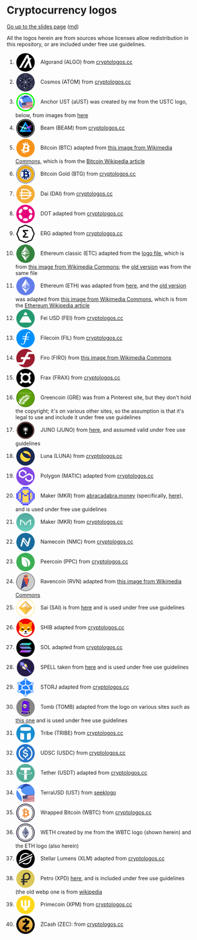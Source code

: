 Cryptocurrency logos
====================

<style>
img.cclogo {
  width: 50px;
  max-height: 50px;
  float: none;
  background-color: transparent !important;
  margin-right: 10px !important;
  margin-top: 1 !important;
  margin-bottom: 1 !important;
  padding: 2px !important;
  vertical-align: middle;
  display: inline;
}
</style>

[Go up to the slides page](../../index.html) ([md](../../index.md))


All the logos herein are from sources whose licenses allow redistribution in this repository, or are included under free use guidelines.

1. <img src="algo-coin-symbol.svg" class="cclogo"> Algorand (ALGO) from [cryptologos.cc](https://cryptologos.cc/algorand) <br clear='all'>
1. <img src="atom-coin-symbol.svg" class="cclogo"> Cosmos (ATOM) from [cryptologos.cc](https://cryptologos.cc/cosmos) <br clear='all'>
1. <img src="aust-coin-symbol.svg" class="cclogo"> Anchor UST (aUST) was created by me from the USTC logo, below, from images from [here](https://coinmarketcap.com/currencies/anchorust/) <br clear='all'>
1. <img src="beam-coin-symbol.svg" class="cclogo"> Beam (BEAM) from [cryptologos.cc](https://cryptologos.cc/beam) <br clear='all'>
1. <img src="btc-coin-symbol.svg" class="cclogo"> Bitcoin (BTC) adapted from [this image from Wikimedia Commons](https://commons.wikimedia.org/wiki/File:Bitcoin_logo.svg), which is from the [Bitcoin Wikipedia article](https://en.wikipedia.org/wiki/Bitcoin) <br clear='all'>
1. <img src="btg-coin-symbol.svg" class="cclogo"> Bitcoin Gold (BTG) from [cryptologos.cc](https://cryptologos.cc/bitcoin-gold) <br clear='all'>
1. <img src="dai-coin-symbol.svg" class="cclogo"> Dai (DAI) from [cryptologos.cc](https://cryptologos.cc/multi-collateral-dai) <br clear='all'>
1. <img src="dot-coin-symbol.svg" class="cclogo"> DOT adapted from [cryptologos.cc](https://cryptologos.cc/polkadot-new) <br clear='all'>
1. <img src="erg-coin-symbol.svg" class="cclogo"> ERG adapted from [cryptologos.cc](https://cryptologos.cc/ergo) <br clear='all'>
1. <img src="etc-coin-symbol.svg" class="cclogo"> Ethereum classic (ETC) adapted from the [logo file](etc-logo.svg), which is from [this image from Wikimedia Commons](https://commons.wikimedia.org/wiki/File:Ethereum_Classic_Logo.svg); the [old version](etc-coin-symbol-old.svg) was from the same file <br clear='all'>
1. <img src="eth-coin-symbol.svg" class="cclogo"> Ethereum (ETH) was adapted from [here](https://logowik.com/ethereum-vector-logo-1-7602.html), and the [old version](eth-coin-symbol-old.svg) was adapted from [this image from Wikimedia Commons](https://commons.wikimedia.org/wiki/File:Ethereum_logo_translucent.svg), which is from the [Ethereum Wikipedia article](https://en.wikipedia.org/wiki/Ethereum) <br clear='all'>
1. <img src="fei-coin-symbol.svg" class="cclogo"> Fei USD (FEI) from [cryptologos.cc](https://cryptologos.cc/fei-usd) <br clear='all'>
1. <img src="fil-coin-symbol.svg" class="cclogo"> Filecoin (FIL) from [cryptologos.cc](https://cryptologos.cc/filecoin) <br clear='all'>
1. <img src="firo-coin-symbol.svg" class="cclogo"> Firo (FIRO) from [this image from Wikimedia Commons](https://commons.wikimedia.org/wiki/File:Firo-logo.svg) <br clear='all'>
1. <img src="frax-coin-symbol.svg" class="cclogo"> Frax (FRAX) from [cryptologos.cc](https://cryptologos.cc/frax) <br clear='all'>
1. <img src="gre-coin-symbol.webp" class="cclogo"> Greencoin (GRE) was from a Pinterest site, but they don't hold the copyright; it's on various other sites, so the assumption is that it's legal to use and include it under free use guidelines <br clear='all'>
1.  <img src="juno-coin-symbol.webp" class="cclogo"> JUNO (JUNO) from [here](https://www.finder.com/juno), and assumed valid under free use guidelines
1. <img src="lunac-coin-symbol.svg" class="cclogo"> Luna (LUNA) from [cryptologos.cc](https://cryptologos.cc/terra-luna) <br clear='all'>
1. <img src="matic-coin-symbol.svg" class="cclogo"> Polygon (MATIC) adapted from [cryptologos.cc](https://cryptologos.cc/logos/matic-coin-symbol.svg?v=022) <br clear='all'>
1. <img src="mim-coin-symbol.svg" class="cclogo"> Maker (MKR) from [abracadabra.money](https://abracadabra.money/) (specifically, [here](https://abracadabra.money/img/PixelMIM.12c48248.svg)), and is used under free use guidelines <br clear='all'>
1. <img src="mkr-coin-symbol.svg" class="cclogo"> Maker (MKR) from [cryptologos.cc](https://cryptologos.cc/maker) <br clear='all'>
1. <img src="nmc-coin-symbol.svg" class="cclogo"> Namecoin (NMC) from [cryptologos.cc](https://cryptologos.cc/namecoin) <br clear='all'>
1. <img src="ppc-coin-symbol.svg" class="cclogo"> Peercoin (PPC) from [cryptologos.cc](https://cryptologos.cc/peercoin) <br clear='all'>
1. <img src="rvn-coin-symbol.svg" class="cclogo"> Ravencoin (RVN) adapted from [this image from Wikimedia Commons](https://commons.wikimedia.org/wiki/File:Ravencoin-logo.png) <br clear='all'>
1. <img src="sai-coin-symbol.svg" class="cclogo"> Sai (SAI) is from [here](https://saistats.com/) and is used under free use guidelines <br clear='all'>
1. <img src="shib-coin-symbol.svg" class="cclogo"> SHIB adapted from [cryptologos.cc](https://cryptologos.cc/shiba-inu) <br clear='all'>
1. <img src="sol-coin-symbol.svg" class="cclogo"> SOL adapted from [cryptologos.cc](https://cryptologos.cc/solana) <br clear='all'>
1. <img src="spell-coin-symbol.webp" class="cclogo"> SPELL taken from [here](https://thegivingblock.com/resources/cryptocurrency/spell-token/) and is used under free use guidelines <br clear='all'>
1. <img src="storj-coin-symbol.svg" class="cclogo"> STORJ adapted from [cryptologos.cc](https://cryptologos.cc/storj) <br clear='all'>
1. <img src="tomb-coin-symbol.webp" class="cclogo"> Tomb (TOMB) adapted from the logo on various sites such as [this one](https://www.coinlore.com/coin/tomb) and is used under free use guidelines <br clear='all'>
1. <img src="tribe-coin-symbol.svg" class="cclogo"> Tribe (TRIBE) from [cryptologos.cc](https://cryptologos.cc/tribe) <br clear='all'>
1. <img src="usdc-coin-symbol.svg" class="cclogo"> UDSC (USDC) from [cryptologos.cc](https://cryptologos.cc/usd-coin) <br clear='all'>
1. <img src="usdt-coin-symbol.svg" class="cclogo"> Tether (USDT) adapted from [cryptologos.cc](https://cryptologos.cc/usd-coin) <br clear='all'>
1. <img src="ustc-coin-symbol.svg" class="cclogo"> TerraUSD (UST) from [seeklogo](https://seeklogo.com/vector-logo/438118/terrausd-ust) <br clear='all'>
1. <img src="wbtc-coin-symbol.svg" class="cclogo"> Wrapped Bitcoin (WBTC) from [cryptologos.cc](https://cryptologos.cc/wrapped-bitcoin) <br clear='all'>
1. <img src="weth-coin-symbol.svg" class="cclogo"> WETH created by me from the WBTC logo (shown herein) and the ETH logo (also herein)<br clear='all'>
1. <img src="xlm-coin-symbol.svg" class="cclogo"> Stellar Lumens (XLM) adapted from [cryptologos.cc](https://cryptologos.cc/stellar) <br clear='all'>
1. <img src="xpd-coin-symbol.svg" class="cclogo"> Petro (XPD) [here](https://coinranking.com/coin/TCwbmhubavmsh+petro-ptr), and is included under free use guidelines (the old webp one is from [wikipedia](https://en.wikipedia.org/wiki/Petro_(cryptocurrency))<br clear='all'>
1. <img src="xpm-coin-symbol.svg" class="cclogo"> Primecoin (XPM) from [cryptologos.cc](https://cryptologos.cc/primecoin) <br clear='all'>
1. <img src="zec-coin-symbol.svg" class="cclogo"> ZCash (ZEC): from [cryptologos.cc](https://cryptologos.cc/zcash) <br clear='all'>
